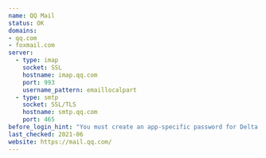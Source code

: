 ```yaml
---
name: QQ Mail
status: OK
domains:
- qq.com
- foxmail.com
server:
  - type: imap
    socket: SSL
    hostname: imap.qq.com
    port: 993
    username_pattern: emaillocalpart
  - type: smtp
    socket: SSL/TLS
    hostname: smtp.qq.com
    port: 465
before_login_hint: "You must create an app-specific password for Delta Chat, like as any other mail clients."
last_checked: 2021-06
website: https://mail.qq.com/
---
```


